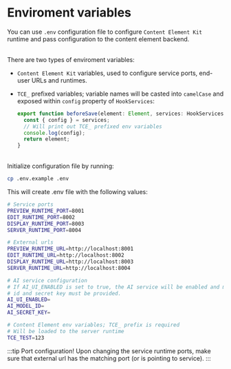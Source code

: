 # Enviroment variables

You can use `.env` configuration file to configure `Content Element Kit` runtime
and pass configuration to the content element backend.

\
There are two types of enviroment variables:

- `Content Element Kit` variables, used to configure service ports,
  end-user URLs and runtimes.

- `TCE_` prefixed variables; variable names will be casted into `camelCase` and
  exposed within `config` property of `HookServices`:

  ```ts
  export function beforeSave(element: Element, services: HookServices) {
    const { config } = services;
    // Will print out TCE_ prefixed env variables
    console.log(config);
    return element;
  }
  ```

\
Initialize configuration file by running:
```sh
cp .env.example .env
```

This will create .env file with the following values:
```sh
# Service ports
PREVIEW_RUNTIME_PORT=8001
EDIT_RUNTIME_PORT=8002
DISPLAY_RUNTIME_PORT=8003
SERVER_RUNTIME_PORT=8004

# External urls
PREVIEW_RUNTIME_URL=http://localhost:8001
EDIT_RUNTIME_URL=http://localhost:8002
DISPLAY_RUNTIME_URL=http://localhost:8003
SERVER_RUNTIME_URL=http://localhost:8004

# AI service configuration
# If AI_UI_ENABLED is set to true, the AI service will be enabled and model
# id and secret key must be provided.
AI_UI_ENABLED=
AI_MODEL_ID=
AI_SECRET_KEY=

# Content Element env variables; TCE_ prefix is required
# Will be loaded to the server runtime
TCE_TEST=123
```

:::tip Port configuration!
Upon changing the service runtime ports, make sure that external url has the
matching port (or is pointing to service).
:::

